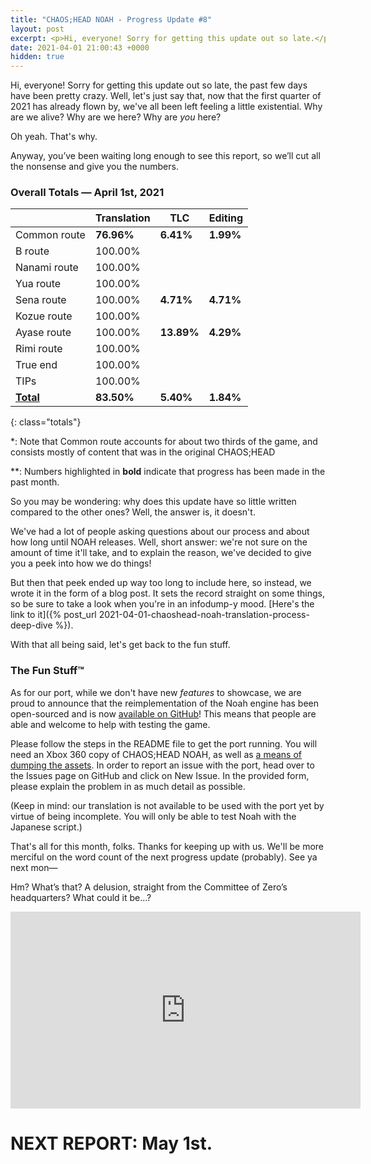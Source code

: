 ```yaml
---
title: "CHAOS;HEAD NOAH - Progress Update #8"
layout: post
excerpt: <p>Hi, everyone! Sorry for getting this update out so late.</p>
date: 2021-04-01 21:00:43 +0000
hidden: true
---
```


Hi, everyone! Sorry for getting this update out so late, the past few days have been pretty crazy. Well, let's just say that, now that the first quarter of 2021 has already flown by, we've all been left feeling a little existential. Why are we alive? Why are we here? Why are _you_ here?

Oh yeah. That's why.

Anyway, you’ve been waiting long enough to see this report, so we’ll cut all the nonsense and give you the numbers.

### Overall Totals — April 1st, 2021

|                  | **Translation** | **TLC**    | **Editing** |
| ---------------- | --------------- | ---------- | ----------- |
| Common route     | **76.96%**      | **6.41%**  | **1.99%**   |
| B route          | 100.00%         |            |             |
| Nanami route     | 100.00%         |            |             |
| Yua route        | 100.00%         |            |             |
| Sena route       | 100.00%         | **4.71%**  | **4.71%**   |
| Kozue route      | 100.00%         |            |             |
| Ayase route      | 100.00%         | **13.89%** | **4.29%**   |
| Rimi route       | 100.00%         |            |             |
| True end         | 100.00%         |            |             |
| TIPs             | 100.00%         |            |             |
| **<u>Total</u>** | **83.50%**      | **5.40%**  | **1.84%**   |

{: class="totals"}

\*: Note that Common route accounts for about two thirds of the game, and consists mostly of content that was in the original CHAOS;HEAD

\*\*: Numbers highlighted in **bold** indicate that progress has been made in the past month.

So you may be wondering: why does this update have so little written compared to the other ones? Well, the answer is, it doesn't.

We've had a lot of people asking questions about our process and about how long until NOAH releases. Well, short answer: we're not sure on the amount of time it'll take, and to explain the reason, we've decided to give you a peek into how we do things!

But then that peek ended up way too long to include here, so instead, we wrote it in the form of a blog post. It sets the record straight on some things, so be sure to take a look when you're in an infodump-y mood. [Here's the link to it]({% post_url 2021-04-01-chaoshead-noah-translation-process-deep-dive %}).

With that all being said, let's get back to the fun stuff.

### The Fun Stuff™

As for our port, while we don't have new _features_ to showcase, we are proud to announce that the reimplementation of the Noah engine has been open-sourced and is now [available on GitHub](https://github.com/CommitteeOfZero/nitrosharp)! This means that people are able and welcome to help with testing the game.

Please follow the steps in the README file to get the port running. You will need an Xbox 360 copy of CHAOS;HEAD NOAH, as well as [a means of dumping the assets](https://pastebin.com/eHWMqqmE). In order to report an issue with the port, head over to the Issues page on GitHub and click on New Issue. In the provided form, please explain the problem in as much detail as possible.

(Keep in mind: our translation is not available to be used with the port yet by virtue of being incomplete. You will only be able to test Noah with the Japanese script.)

That's all for this month, folks. Thanks for keeping up with us. We'll be more merciful on the word count of the next progress update (probably). See ya next mon—

Hm? What’s that? A delusion, straight from the Committee of Zero’s headquarters? What could it be...?

<div class="youtube-wrapper"><iframe width="560" height="315" src="https://www.youtube-nocookie.com/embed/wHotZLke8is" frameborder="0" allow="accelerometer; autoplay; encrypted-media; gyroscope; picture-in-picture" allowfullscreen></iframe></div>

# NEXT REPORT: May 1st.

